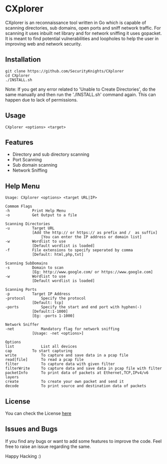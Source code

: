 
# CXplorer

CXplorer is an reconnaissance tool written in Go which is capable of scanning directories, sub domains, open ports and sniff network traffic. For scanning it uses inbuilt net library and for network sniffing it uses gopacket. It is meant to find potential vulnerabilities and loopholes to help the user in improving web and network security.

## Installation

	
    git clone https://github.com/SecurityKnights/CXplorer
    cd CXplorer
    ./INSTALL.sh
    
Note: If you get any error related to 'Unable to Create Directories', do the same manually and then run the './INSTALL.sh' command again. This can happen due to lack of permissions. 

## Usage

    CXplorer <options> <target>
    
## Features

 - Directory and sub directory scanning
 - Port Scanning
 - Sub domain scanning
 - Network Sniffing

## Help Menu

    Usage: CXplorer <options> <target URL|IP>
    
    Commom Flags
    -h			Print Help Menu
    -o			Get Output to a file
    
    Scanning Directories
    -u			Target URL
				[Add the http:// or https:// as prefix and /  as suffix]
			        [You can enter the IP address or domain list]
	-w			Wordlist to use
				[Default wordlist is loaded]
	-f			File extensions to specify seperated by comma
				[Default: html,php,txt]
	
	Scanning SubDomains
	-s			Domain to scan
				[Eg: http://www.google.com/ or https://www.google.com]
	-w			Wordlist to use
				[Default wordlist is loaded]
	
	Scanning Ports
	-p			Target IP Address
	-protocol		Specify the protocol
				[Default: tcp]
	-ports			Specify the start and end port with hyphen(-)
				[Default:1-1000]
				[Eg: -ports 1-1000]

	Network Sniffer
	-net			Mandatory flag for network sniffing
				[Usage: -net <options>]
	
	Options
	list			List all devices
	cap			To start capturing
	write			To capture and save data in a pcap file
	read[file]		To read a pcap file
	filter			To capture data with given filter
	filterWrite		To capture data and save data in pcap file with filter
	packetInfo		To print data of packets at Ethernet,TCP,IPv4/v6 layers
	create			To create your own packet and send it
	decode			To print source and destination data of packets

## License
You can check the License [here](https://github.com/SecurityKnights/CXplorer/blob/main/LICENSE)

## Issues and Bugs
If you find any bugs or want to add some features to improve the code. Feel free to raise an issue regarding the same.

Happy Hacking :)
